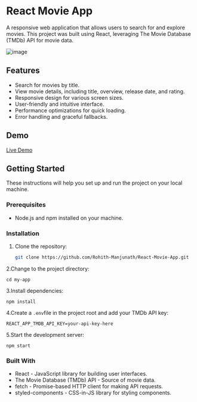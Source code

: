 # React Movie App

A responsive web application that allows users to search for and explore movies. This project was built using React, leveraging The Movie Database (TMDb) API for movie data.

![image](https://github.com/user-attachments/assets/7e1d7bf5-e261-479f-9f4a-0eb20a9f2402)

## Features

- Search for movies by title.
- View movie details, including title, overview, release date, and rating.
- Responsive design for various screen sizes.
- User-friendly and intuitive interface.
- Performance optimizations for quick loading.
- Error handling and graceful fallbacks.

## Demo

[Live Demo](https://movie-app-rohith.netlify.app/)

## Getting Started

These instructions will help you set up and run the project on your local machine.

### Prerequisites

- Node.js and npm installed on your machine.

### Installation

1. Clone the repository:

   ```bash
   git clone https://github.com/Rohith-Manjunath/React-Movie-App.git 

2.Change to the project directory:

    cd my-app

3.Install dependencies:

    npm install

4.Create a `.env`file in the project root and add your TMDb API key:

    REACT_APP_TMDB_API_KEY=your-api-key-here

5.Start the development server:

    npm start

### Built With

- React - JavaScript library for building user interfaces.
- The Movie Database (TMDb) API - Source of movie data.
- fetch - Promise-based HTTP client for making API requests.
- styled-components - CSS-in-JS library for styling components.
